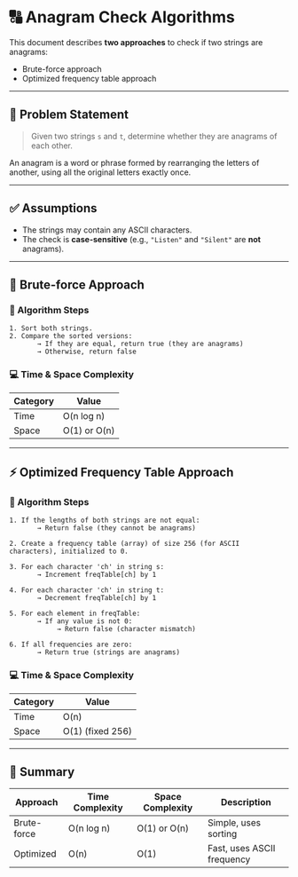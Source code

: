 
# 🔠 Anagram Check Algorithms

This document describes **two approaches** to check if two strings are anagrams:
- Brute-force approach
- Optimized frequency table approach

---

## 🧪 Problem Statement

> Given two strings `s` and `t`, determine whether they are anagrams of each other.

An anagram is a word or phrase formed by rearranging the letters of another, using all the original letters exactly once.

---

## ✅ Assumptions

- The strings may contain any ASCII characters.
- The check is **case-sensitive** (e.g., `"Listen"` and `"Silent"` are **not** anagrams).

---

## 🐌 Brute-force Approach

### 📌 Algorithm Steps

```
1. Sort both strings.
2. Compare the sorted versions:
       → If they are equal, return true (they are anagrams)
       → Otherwise, return false
```

### 💻 Time & Space Complexity

| Category     | Value         |
|--------------|---------------|
| Time         | O(n log n)    |
| Space        | O(1) or O(n)  |

---

## ⚡ Optimized Frequency Table Approach

### 📌 Algorithm Steps

```
1. If the lengths of both strings are not equal:
       → Return false (they cannot be anagrams)

2. Create a frequency table (array) of size 256 (for ASCII characters), initialized to 0.

3. For each character 'ch' in string s:
       → Increment freqTable[ch] by 1

4. For each character 'ch' in string t:
       → Decrement freqTable[ch] by 1

5. For each element in freqTable:
       → If any value is not 0:
            → Return false (character mismatch)

6. If all frequencies are zero:
       → Return true (strings are anagrams)
```

### 💻 Time & Space Complexity

| Category     | Value              |
|--------------|-------------------|
| Time         | O(n)              |
| Space        | O(1) (fixed 256)  |

---

## 🎯 Summary

| Approach       | Time Complexity | Space Complexity | Description                  |
|----------------|------------------|-------------------|------------------------------|
| Brute-force    | O(n log n)       | O(1) or O(n)      | Simple, uses sorting         |
| Optimized      | O(n)             | O(1)              | Fast, uses ASCII frequency   |
